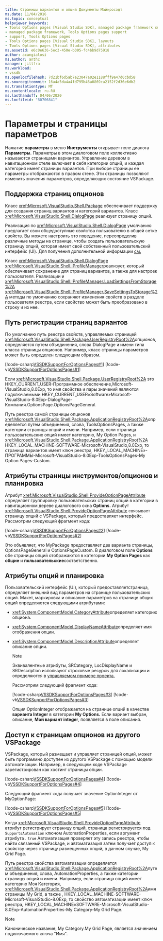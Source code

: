 ```yaml
---
title: Страницы вариантов и опций Документы Майкрософт
ms.date: 11/04/2016
ms.topic: conceptual
helpviewer_keywords:
- Tools Options pages [Visual Studio SDK], managed package framework support
- managed package framework, Tools Options pages support
- support, Tools Options pages
- Tools Options pages [Visual Studio SDK], layouts
- Tools Options pages [Visual Studio SDK], attributes
ms.assetid: e6c0e636-5ec3-450e-b395-fc4bb9d75918
author: acangialosi
ms.author: anthc
manager: jillfra
ms.workload:
- vssdk
ms.openlocfilehash: 7d21bf6d5ab7e23047a02e1188fff9a47d0cbd58
ms.sourcegitcommit: 16a4a5da4a4fd795b46a0869ca2152f2d36e6db2
ms.translationtype: MT
ms.contentlocale: ru-RU
ms.lasthandoff: 04/06/2020
ms.locfileid: "80706841"
---
```

# <a name="options-and-options-pages"></a>Параметры и страницы параметров
Нажатие **параметры** в меню **Инструменты** открывает поле диалога **Параметры.** Параметры в этом диалоговом поле коллективно называются страницами вариантов. Управление деревом в навигационном стеле включает в себя категории опций, и каждая категория имеет страницы вариантов. При выборе страницы ее параметры отображаются в правом стене. Эти страницы позволяют изменить значения параметров, определяющих состояние VSPackage.

## <a name="support-for-options-pages"></a>Поддержка страниц опционов
 Класс <xref:Microsoft.VisualStudio.Shell.Package> обеспечивает поддержку для создания страниц вариантов и категорий вариантов. Класс <xref:Microsoft.VisualStudio.Shell.DialogPage> реализует страницу опций.

 Реализация по <xref:Microsoft.VisualStudio.Shell.DialogPage> умолчанию предлагает свои общедоступные свойства пользователю в общей сетке свойств. Вы можете настроить это поведение, переопределив различные методы на странице, чтобы создать пользовательскую страницу опций, которая имеет свой собственный пользовательский интерфейс (UI). Для получения дополнительной информации [см.](../../extensibility/creating-an-options-page.md)

 Класс <xref:Microsoft.VisualStudio.Shell.DialogPage> <xref:Microsoft.VisualStudio.Shell.IProfileManager>реализует, который обеспечивает сохранение для страниц вариантов, а также для настроек пользователя. Реализации и <xref:Microsoft.VisualStudio.Shell.IProfileManager.LoadSettingsFromStorage%2A> <xref:Microsoft.VisualStudio.Shell.IProfileManager.SaveSettingsToStorage%2A> методы по умолчанию сохраняют изменения свойств в разделе пользователя реестра, если свойство может быть преобразовано в строку и из нее.

## <a name="options-page-registry-path"></a>Путь регистрации страниц вариантов
 По умолчанию путь реестра свойств, управляемых страницей <xref:Microsoft.VisualStudio.Shell.Package.UserRegistryRoot%2A>опционов, определяется путем объединения, слова DialogPage и имени типа класса страницы опционов. Например, класс страницы параметров может быть определен следующим образом.

 [!code-csharp[VSSDKSupportForOptionsPages#1](../../extensibility/internals/codesnippet/CSharp/options-and-options-pages_1.cs)]
 [!code-vb[VSSDKSupportForOptionsPages#1](../../extensibility/internals/codesnippet/VisualBasic/options-and-options-pages_1.vb)]

 Если <xref:Microsoft.VisualStudio.Shell.Package.UserRegistryRoot%2A> это HKEY_CURRENT_USER-Программное обеспечение,Microsoft-VisualStudio,8.0Exp, то имя свойства и пары значений являются подключаемыми HKEY_CURRENT_USER»Software»Microsoft-VisualStudio-8.0Exp-DialogPage-Компания.OptionsPage.OptionsPageGeneral.

 Путь реестра самой страницы опционов <xref:Microsoft.VisualStudio.Shell.Package.ApplicationRegistryRoot%2A>определяется путем объединения, слова, ToolsOptionsPages, а также категории страницы опций и имени. Например, если страница пользовательских опций имеет категорию, My Option Pages, и <xref:Microsoft.VisualStudio.Shell.Package.ApplicationRegistryRoot%2A> HKEY_LOCAL_MACHINE-SOFTWARE-Microsoft-VisualStudio,8.0Exp, то страница вариантов имеет ключ реестра, HKEY_LOCAL_MACHINE»-ПРОГРАММЫ-Microsoft-VisualStudio-8.0Exp-ToolsOptionsPages-My Option Pages-Custom.

## <a name="toolsoptions-page-attributes-and-layout"></a>Атрибуты страницы инструментов/опционов и планировка
 Атрибут <xref:Microsoft.VisualStudio.Shell.ProvideOptionPageAttribute> определяет группировку пользовательских страниц опций в категории в навигационном дереве диалогового окна **Options.** Атрибут <xref:Microsoft.VisualStudio.Shell.ProvideOptionPageAttribute> связывает страницу опций с VSPackage, который предоставляет интерфейс. Рассмотрим следующий фрагмент кода:

 [!code-csharp[VSSDKSupportForOptionsPages#2](../../extensibility/internals/codesnippet/CSharp/options-and-options-pages_2.cs)]
 [!code-vb[VSSDKSupportForOptionsPages#2](../../extensibility/internals/codesnippet/VisualBasic/options-and-options-pages_2.vb)]

 Это объявляет, что MyPackage предоставляет два варианта страницы, OptionsPageGeneral и OptionsPageCustom. В диалоговом поле **Options** обе страницы опций отображаются в категории **My Option Pages** как **общие** и **пользовательские**соответственно.

## <a name="option-attributes-and-layout"></a>Атрибуты опций и планировка
 Пользовательский интерфейс (UI), который предоставляетстраница, определяет внешний вид параметров на странице пользовательских опций. Макет, маркировка и описание параметров на странице общих опций определяются следующими атрибутами:

- <xref:System.ComponentModel.CategoryAttribute>определяет категорию опциона.

- <xref:System.ComponentModel.DisplayNameAttribute>определяет имя отображения опции.

- <xref:System.ComponentModel.DescriptionAttribute>определяет описание опции.

  > [!NOTE]
  > Эквивалентные атрибуты, SRCategory, LocDisplayName и SRDescription используют строковые ресурсы для локализации и определяются в [управляемом примере проекта.](/azure/devops/integrate/index)

  Рассмотрим следующий фрагмент кода:

  [!code-csharp[VSSDKSupportForOptionsPages#3](../../extensibility/internals/codesnippet/CSharp/options-and-options-pages_3.cs)]
  [!code-vb[VSSDKSupportForOptionsPages#3](../../extensibility/internals/codesnippet/VisualBasic/options-and-options-pages_3.vb)]

  Опция OptionInteger отображается на странице опций в качестве **варианта Integer** в категории **My Options.** Если вариант выбран, описание, **Мой вариант integer**, появляется в поле описания.

## <a name="accessing-options-pages-from-another-vspackage"></a>Доступ к страницам опционов из другого VSPackage
 VSPackage, который размещает и управляет страницей опций, может быть программно доступен из другого VSPackage с помощью модели автоматизации. Например, в следующем коде VSPackage зарегистрирован как хостинг страницы опции.

 [!code-csharp[VSSDKSupportForOptionsPages#4](../../extensibility/internals/codesnippet/CSharp/options-and-options-pages_4.cs)]
 [!code-vb[VSSDKSupportForOptionsPages#4](../../extensibility/internals/codesnippet/VisualBasic/options-and-options-pages_4.vb)]

 Следующий фрагмент кода получает значение OptionInteger от MyOptionPage:

 [!code-csharp[VSSDKSupportForOptionsPages#5](../../extensibility/internals/codesnippet/CSharp/options-and-options-pages_5.cs)]
 [!code-vb[VSSDKSupportForOptionsPages#5](../../extensibility/internals/codesnippet/VisualBasic/options-and-options-pages_5.vb)]

 Когда <xref:Microsoft.VisualStudio.Shell.ProvideOptionPageAttribute> атрибут регистрирует страницу опций, страница регистрируется под `SupportsAutomation` ключом AutomationProperties, если аргумент атрибута . `true` Автоматизация проверяет эту запись реестра, чтобы найти связанный VSPackage, и автоматизация затем получает доступ к свойству через страницу размещенных опций, в данном случае, My Grid Page.

 Путь реестра свойства автоматизации определяется <xref:Microsoft.VisualStudio.Shell.Package.ApplicationRegistryRoot%2A>путем объединения, слова, AutomationProperties, а также категории страницы опций и имени. Например, если страница опций имеет категорию Моя Категория, <xref:Microsoft.VisualStudio.Shell.Package.ApplicationRegistryRoot%2A>имя страницы My Grid, а также , HKEY_LOCAL_MACHINE-SOFTWARE-Microsoft-VisualStudio-8.0Exp, то свойство автоматизации имеет ключ реестра, HKEY_LOCAL_MACHINE»SOFTWARE-Microsoft-VisualStudio-8.0Exp-AutomationProperties-My Category-My Grid Page.

> [!NOTE]
> Каноническое название, My Category.My Grid Page, является значением подключаемого ключа "Имя".
